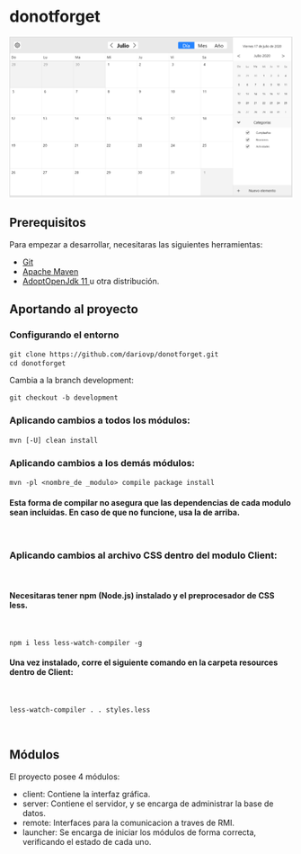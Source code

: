 # donotforget

![donotforget_home](./docs/Prototipo/Principal.png)

## Prerequisitos

Para empezar a desarrollar, necesitaras las siguientes herramientas: 

* [Git](https://git-scm.com/)
* [Apache Maven](https://maven.apache.org/)
* [AdoptOpenJdk 11 ](https://adoptopenjdk.net/) u otra distribución.

## Aportando al proyecto
### Configurando el entorno

```console
git clone https://github.com/dariovp/donotforget.git
cd donotforget
```

Cambia a la branch development:

```console
git checkout -b development
```

### Aplicando cambios a todos los módulos:
```console
mvn [-U] clean install
```

### Aplicando cambios a los demás módulos:
```console
mvn -pl <nombre_de _modulo> compile package install
```
#### Esta forma de compilar no asegura que las dependencias de cada modulo sean incluidas. En caso de que no funcione, usa la de arriba.

<br />

### Aplicando cambios al archivo CSS dentro del modulo Client:
<br />

#### Necesitaras tener npm (Node.js) instalado y el preprocesador de CSS less. 

<br />

```console
npm i less less-watch-compiler -g
```

#### Una vez instalado, corre el siguiente comando en la carpeta resources dentro de Client:

<br />

```console
less-watch-compiler . . styles.less
```

<br />

## Módulos

El proyecto posee 4 módulos: 
* client: Contiene la interfaz gráfica.
* server: Contiene el servidor, y se encarga de administrar la base de datos.
* remote: Interfaces para la comunicacion a traves de RMI.
* launcher: Se encarga de iniciar los módulos de forma correcta, verificando el estado de cada uno.